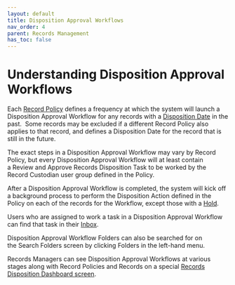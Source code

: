 ```yaml
---
layout: default
title: Disposition Approval Workflows
nav_order: 4
parent: Records Management
has_toc: false
---
```

# Understanding Disposition Approval Workflows

Each [Record Policy](/docs/records-management/create-a-record-policy) defines a frequency at which the system will launch a Disposition Approval Workflow for any records with a [Disposition Date](/docs/records-management/disposition-date) in the past.  Some records may be excluded if a different Record Policy also applies to that record, and defines a Disposition Date for the record that is still in the future.

The exact steps in a Disposition Approval Workflow may vary by Record Policy, but every Disposition Approval Workflow will at least contain a Review and Approve Records Disposition Task to be worked by the Record Custodian user group defined in the Policy.

After a Disposition Approval Workflow is completed, the system will kick off a background process to perform the Disposition Action defined in the Policy on each of the records for the Workflow, except those with a [Hold](/docs/records-management/record-holds).

Users who are assigned to work a task in a Disposition Approval Workflow can find that task in their [Inbox](/docs/workflows-and-tasks/workflow-screens#Inbox).

Disposition Approval Workflow Folders can also be searched for on the Search Folders screen by clicking Folders in the left-hand menu.

Records Managers can see Disposition Approval Workflows at various stages along with Record Policies and Records on a special [Records Disposition Dashboard screen](/docs/records-management/records-disposition-dashboard).